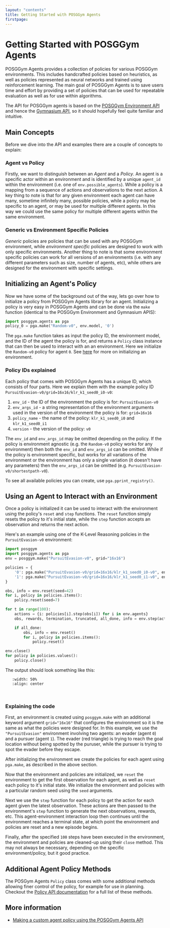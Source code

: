 ```yaml
---
layout: "contents"
title: Getting Started with POSGGym Agents
firstpage:
---
```


# Getting Started with POSGGym Agents

POSGGym Agents provides a collection of policies for various POSGGym environments. This includes handcrafted policies based on heuristics, as well as policies represented as neural networks and trained using reinforcement learning. The main goal of POSGGym Agents is to save users time and effort by providing a set of policies that can be used for repeatable evaluation as well as for use within algorithms.

The API for POSGGym agents is based on the [POSGGym Environment API](/intro/getting_started) and hence the [Gymnasium API](https://gymnasium.farama.org/), so it should hopefully feel quite familiar and intuitive.

## Main Concepts

Before we dive into the API and examples there are a couple of concepts to explain:

### Agent vs Policy

Firstly, we want to distinguish between an *Agent* and a *Policy*. An agent is a specific actor within an environment and is identified by a unique `agent_id` within the environment (i.e. one of `env.possible_agents`). While a policy is a mapping from a sequence of actions and observations to the next action. A key thing to note is that for any given environment each agent can have many, sometime infinitely many, possible policies, while a policy may be specific to an agent, or may be used for multiple different agents. In this way we could use the same policy for multiple different agents within the same environment.

### Generic vs Environment Specific Policies

*Generic* policies are policies that can be used with any POSGGym environment, while *environment specific* policies are designed to work with only specific environments. Another thing to note is that some environment specific policies can work for all versions of an environments (i.e. with any different parameters such as size, number of agents, etc), while others are designed for the environment with specific settings.

## Initializing an Agent's Policy

Now we have some of the background out of the way, lets go over how to initialize a policy from POSGGym Agents library for an agent. Initializing a policy is very easy in POSGGym Agents and can be done via the ``make`` function (identical to the POSGGym Environment and Gymnasium APIS):

```python
import posggym.agents as pga
policy_0 = pga.make("Random-v0", env.model, '0')
```

The `pga.make` function takes as input the policy ID, the environment model, and the ID of the agent the policy is for, and returns a `Policy` class instance that can then be used to interact with an an environment. Here we initialize the `Random-v0` policy for agent `0`. See [here](/intro/getting_started) for more on initializing an environment.

### Policy IDs explained

Each policy that comes with POSGGym Agents has a unique ID, which consists of four parts. Here we explain them with the example policy ID `PursuitEvasion-v0/grid=16x16/klr_k1_seed0_i0-v0`:

1. `env_id` - the ID of the environment the policy is for: `PursuitEvasion-v0`
2. `env_args_id` - a string representation of the environment arguments used in the version of the environment the policy is for: `grid=16x16`
3. `policy_name` - the name of the policy: `klr_k1_seed0_i0` and `klr_k1_seed0_i1`
4. `version` - the version of the policy: `v0`

The `env_id` and `env_args_id` may be omitted depending on the policy. If the policy is environment agnostic (e.g. the `Random-v0` policy works for any environment) then both the `env_id` and `env_args_id` can be omitted. While if the policy is environment specific, but works for all variations of the environment or the environment has only a single variation (it doesn't have any parameters) then the `env_args_id` can be omitted (e.g. `PursuitEvasion-v0/shortestpath-v0`).

To see all available policies you can create, use `pga.pprint_registry()`.

## Using an Agent to Interact with an Environment

Once a policy is initialized it can be used to interact with the environment using the policy's `reset` and `step` functions. The `reset` function simply resets the policy to it's initial state, while the `step` function accepts an observation and returns the next action.

Here's an example using one of the K-Level Reasoning policies in the `PursuitEvasion-v0` environment:

```python
import posggym
import posggym.agents as pga
env = posggym.make("PursuitEvasion-v0", grid="16x16")

policies = {
    '0': pga.make("PursuitEvasion-v0/grid=16x16/klr_k1_seed0_i0-v0", env.model, '0'),
    '1': pga.make("PursuitEvasion-v0/grid=16x16/klr_k1_seed0_i1-v0", env.model, '1')
}

obs, info = env.reset(seed=42)
for i, policy in policies.items():
    policy.reset(seed=7)

for t in range(100):
    actions = {i: policies[i].step(obs[i]) for i in env.agents}
    obs, rewards, termination, truncated, all_done, info = env.step(actions)

    if all_done:
        obs, info = env.reset()
        for i, policy in policies.items():
            policy.reset()

env.close()
for policy in policies.values():
    policy.close()
```

The output should look something like this:

```{figure} ../_static/videos/agents/grid_world/pursuit_evasion.gif
   :width: 50%
   :align: center

```

<br/>

### Explaining the code

First, an environment is created using `posggym.make` with an additional keyword argument `grid="16x16"` that configures the environment so it is the same as what the policies were designed for. In this example, we use the `"PursuitEvasion"` environment involving two agents: an evader (agent `0`) and a pursuer (agent `1`). The evader (red triangle) is trying to reach the goal location without being spotted by the puruser, while the pursuer is trying to spot the evader before they escape.

After initializing the environment we create the policies for each agent using `pga.make`, as described in the above section.

Now that the environment and policies are initialized, we `reset` the environment to get the first observation for each agent, as well as `reset` each policy to it's initial state. We initialize the environment and policies with a particular random seed using the `seed` arguments.

Next we use the `step` function for each policy to get the action for each agent given the latest observation. These actions are then passed to the environment's `step` function to generate the next observations, rewards, etc. This agent-environment interaction loop then continues until the environment reaches a terminal state, at which point the environment and policies are reset and a new episode begins.

Finally, after the specified `100` steps have been executed in the environment, the environment and policies are cleaned-up using their `close` method. This may not always be necessary, depending on the specific environment/policy, but it good practice.

## Additional Agent Policy Methods

The POSGym Agents `Policy` class comes with some additional methods allowing finer control of the policy, for example for use in planning. Checkout the [Policy API documentation](/api/agents/policy) for a full list of these methods.

## More information

* [Making a custom agent policy using the POSGGym Agents API](/agents/agent_creation)
